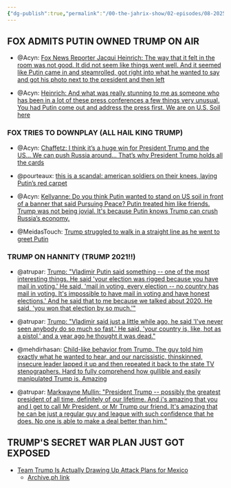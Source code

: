 ```yaml
---
{"dg-publish":true,"permalink":"/00-the-jahrix-show/02-episodes/08-2025/08-16-2025/","tags":["jahrixshow","maga","trump"],"created":"2025-08-16T05:36:23.549-04:00","updated":"2025-08-17T14:05:45.495-04:00"}
---
```


## FOX ADMITS PUTIN OWNED TRUMP ON AIR
 - @Acyn: [Fox News Reporter Jacqui Heinrich: The way that it felt in the room was not good. It did not seem like things went well. And it seemed like Putin came in and steamrolled, got right into what he wanted to say and got his photo next to the president and then left](https://x.com/Acyn/status/1956498898488594528)
 
- @Acyn: [Heinrich: And what was really stunning to me as someone who has been in a lot of these press conferences a few things very unusual. You had Putin come out and address the press first. We are on U.S. Soil here](https://x.com/Acyn/status/1956499546445627401)

### FOX TRIES TO DOWNPLAY (ALL HAIL KING TRUMP)
- @Acyn: [Chaffetz: I think it’s a huge win for President Trump and the US… We can push Russia around… That’s why President Trump holds all the cards](https://x.com/Acyn/status/1956505221045383577)
 - @pourteaux: [this is a scandal: american soldiers on their knees, laying Putin’s red carpet](https://x.com/pourteaux/status/1956533483058139140/photo/1)

- @Acyn: [Kellyanne: Do you think Putin wanted to stand on US soil in front of a banner that said Pursuing Peace? Putin treated him like friends. Trump was not being jovial. It's because Putin knows Trump can crush Russia’s economy.](https://x.com/Acyn/status/1956508566682226847)
- @MeidasTouch: [Trump struggled to walk in a straight line as he went to greet Putin](https://x.com/MeidasTouch/status/1956440674066423937)

### TRUMP ON HANNITY (TRUMP 2021!!)

- @atrupar: [Trump: "Vladimir Putin said something -- one of the most interesting things. He said 'your election was rigged because you have mail in voting.' He said, 'mail in voting, every election -- no country has mail in voting. It's impossible to have mail in voting and have honest elections.' And he said that to me because we talked about 2020. He said, 'you won that election by so much.'"](https://x.com/atrupar/status/1956528296843170112)

- @atrupar: [Trump: "Vladimir said just a little while ago, he said 'I've never seen anybody do so much so fast.' He said, 'your country is, like, hot as a pistol,' and a year ago he thought it was dead."](https://x.com/atrupar/status/1956524654866157916)
 - @mehdirhasan: [Child-like behavior from Trump. The guy told him exactly what he wanted to hear, and our narcissistic, thinskinned, insecure leader lapped it up and then repeated it back to the state TV stenographers. Hard to fully comprehend how gullible and easily manipulated Trump is. Amazing](https://x.com/mehdirhasan/status/1956554424677200075)

- @atrupar: [Markwayne Mullin: "President Trump -- possibly the greatest president of all time, definitely of our lifetime. And i's amazing that you and I get to call Mr President, or Mr Trump our friend. It's amazing that he can be just a regular guy and league with such confidence that he does. No one is able to make a deal better than him."](https://x.com/atrupar/status/1956535396050899341)

## TRUMP'S SECRET WAR PLAN JUST GOT EXPOSED

- [Team Trump Is Actually Drawing Up Attack Plans for Mexico](https://www.rollingstone.com/politics/politics-features/team-trump-mexico-cartels-military-attack-plans-1235407875/)
  - [Archive.ph link](https://archive.ph/d4Ysc)
